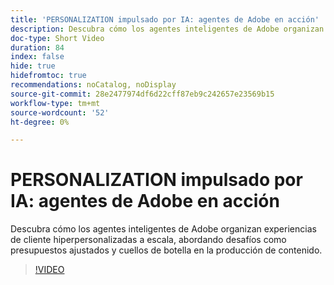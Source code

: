 ```yaml
---
title: 'PERSONALIZATION impulsado por IA: agentes de Adobe en acción'
description: Descubra cómo los agentes inteligentes de Adobe organizan experiencias de cliente hiperpersonalizadas a escala, abordando desafíos como presupuestos ajustados y cuellos de botella en la producción de contenido.
doc-type: Short Video
duration: 84
index: false
hide: true
hidefromtoc: true
recommendations: noCatalog, noDisplay
source-git-commit: 28e2477974df6d22cff87eb9c242657e23569b15
workflow-type: tm+mt
source-wordcount: '52'
ht-degree: 0%

---
```



# PERSONALIZATION impulsado por IA: agentes de Adobe en acción

Descubra cómo los agentes inteligentes de Adobe organizan experiencias de cliente hiperpersonalizadas a escala, abordando desafíos como presupuestos ajustados y cuellos de botella en la producción de contenido.

<!-- 72_S653_3442539_83_aidriven-personalization-adobe-agents-in-action -->
>[!VIDEO](https://video.tv.adobe.com/v/3460112/?learn=on&enablevpops=true&captions=spa)
